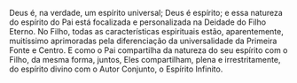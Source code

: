 ﻿Deus é, na verdade, um espírito universal; Deus é espírito; e essa natureza do espírito do Pai está focalizada e personalizada na Deidade do Filho Eterno. No Filho, todas as características espirituais estão, aparentemente, muitíssimo aprimoradas pela diferenciação da universalidade da Primeira Fonte e Centro. E como o Pai compartilha da natureza do seu espírito com o Filho, da mesma forma, juntos, Eles compartilham, plena e irrestritamente, do espírito divino com o Autor Conjunto, o Espírito Infinito.